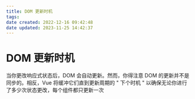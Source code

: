 ```yaml
---
title: DOM 更新时机
tags: 
date created: 2022-12-16 09:42:48
date updated: 2023-11-25 14:42:37
---
```


# DOM 更新时机

当你更改响应式状态后，DOM 会自动更新。然而，你得注意 DOM 的更新并不是同步的。相反，Vue 将缓冲它们直到更新周期的 " 下个时机 " 以确保无论你进行了多少次状态更改，每个组件都只更新一次

